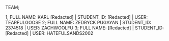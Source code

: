 
TEAM; 

1; FULL NAME: KARL [Redacted] | STUDENT_ID: [Redacted] | USER: TEARFULGOOSE
2; FULL NAME: ZEDRYCK PUGAYAN | STUDENT_ID: 2374518    | USER: ZACHWOOLFU 
3; FULL NAME: [Redacted]      | STUDENT_ID: [Redacted] | USER: HATEFULSANDS2002
